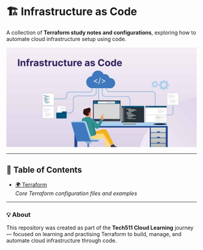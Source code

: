 # 🏗️ Infrastructure as Code

A collection of **Terraform study notes and configurations**, exploring how to automate cloud infrastructure setup using code.

![Infrastructure as Code cartoon](./images/infrastructure-as-code.jpg)

---

## 📑 Table of Contents

- [🌍 Terraform](./terraform/README.md)  
  *Core Terraform configuration files and examples*

---

### 💡 About

This repository was created as part of the **Tech511 Cloud Learning** journey — focused on learning and practising Terraform to build, manage, and automate cloud infrastructure through code.

